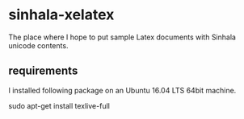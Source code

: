 # sinhala-xelatex
The place where I hope to put sample Latex documents with Sinhala unicode contents.

## requirements
I installed following package on an Ubuntu 16.04 LTS 64bit machine.

sudo apt-get install texlive-full
